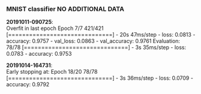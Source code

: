 ### MNIST classifier NO ADDITIONAL DATA

**20191011-090725**:  
Overfit in last epoch
Epoch 7/7
421/421 [==============================] - 20s 47ms/step - loss: 0.0813 - accuracy: 0.9757 - val_loss: 0.0863 - val_accuracy: 0.9761
Evaluation:
78/78 [==============================] - 3s 35ms/step - loss: 0.0783 - accuracy: 0.9753


**20191014-164731**:    
Early stopping at: Epoch 18/20
78/78 [==============================] - 3s 36ms/step - loss: 0.0709 - accuracy: 0.9792